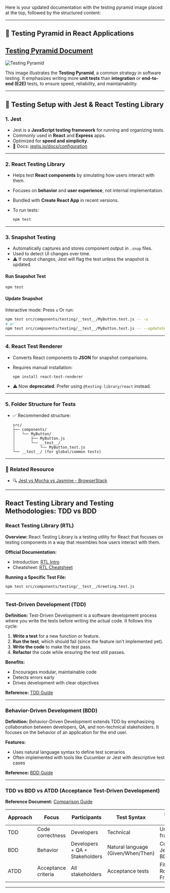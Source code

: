 Here is your updated documentation with the testing pyramid image placed at the top, followed by the structured content:

---

## 🧪 Testing Pyramid in React Applications

## [Testing Pyramid Document](https://testsigma.com/blog/testing-pyramid/)

![Testing Pyramid](https://testsigma.com/blog/wp-content/uploads/testing-pyramid.png)

This image illustrates the **Testing Pyramid**, a common strategy in software testing. It emphasizes writing more **unit tests** than **integration** or **end-to-end (E2E)** tests, to ensure speed, reliability, and maintainability.

---

## 🧩 Testing Setup with Jest & React Testing Library

### 1. **Jest**

* Jest is a **JavaScript testing framework** for running and organizing tests.
* Commonly used in **React** and **Express** apps.
* Optimized for **speed and simplicity**.
* 📘 Docs: [jestjs.io/docs/configuration](https://jestjs.io/docs/configuration)

---

### 2. **React Testing Library**

* Helps test **React components** by simulating how users interact with them.
* Focuses on **behavior** and **user experience**, not internal implementation.
* Bundled with **Create React App** in recent versions.
* To run tests:

  ```bash
  npm test
  ```

---

### 3. **Snapshot Testing**

* Automatically captures and stores component output in `.snap` files.
* Used to detect UI changes over time.
* ⚠️ If output changes, Jest will flag the test unless the snapshot is updated.

#### Run Snapshot Test

```bash
npm test
```

#### Update Snapshot

Interactive mode: Press `u`
Or run:

```bash
npm test src/components/testing/__test__/MyButton.test.js -- -u
# or
npm test src/components/testing/__test__/MyButton.test.js -- --updateSnapshot
```

---

### 4. **React Test Renderer**

* Converts React components to **JSON** for snapshot comparisons.
* Requires manual installation:

  ```bash
  npm install react-test-renderer
  ```
* ⚠️ Now **deprecated**. Prefer using `@testing-library/react` instead.

---

### 5. **Folder Structure for Tests**

* ✅ Recommended structure:

  ```
  src/
  ├── components/
  │   └── MyButton/
  │       ├── MyButton.js
  │       └── __test__/
  │           └── MyButton.test.js
  └── __test__/ (for global/common tests)
  ```

---

### 🔗 Related Resource

* 🔍 [Jest vs Mocha vs Jasmine - BrowserStack](https://www.browserstack.com/guide/jest-vs-mocha-vs-jasmine)

---

## **React Testing Library and Testing Methodologies: TDD vs BDD**

### React Testing Library (RTL)

**Overview:**
React Testing Library is a testing utility for React that focuses on testing components in a way that resembles how users interact with them.

**Official Documentation:**

* Introduction: [RTL Intro](https://testing-library.com/docs/react-testing-library/intro/)
* Cheatsheet: [RTL Cheatsheet](https://testing-library.com/docs/react-testing-library/cheatsheet)

**Running a Specific Test File:**

```bash
npm test src/components/testing/__test__/Greeting.test.js
```

---

### Test-Driven Development (TDD)

**Definition:**
Test-Driven Development is a software development process where you write the tests before writing the actual code. It follows this cycle:

1. **Write a test** for a new function or feature.
2. **Run the test**, which should fail (since the feature isn’t implemented yet).
3. **Write the code** to make the test pass.
4. **Refactor** the code while ensuring the test still passes.

**Benefits:**

* Encourages modular, maintainable code
* Detects errors early
* Drives development with clear objectives

**Reference:** [TDD Guide](https://www.browserstack.com/guide/what-is-test-driven-development)

---

### Behavior-Driven Development (BDD)

**Definition:**
Behavior-Driven Development extends TDD by emphasizing collaboration between developers, QA, and non-technical stakeholders. It focuses on the behavior of an application for the end user.

**Features:**

* Uses natural language syntax to define test scenarios
* Often implemented with tools like Cucumber or Jest with descriptive test cases

**Reference:** [BDD Guide](https://www.browserstack.com/guide/what-is-bdd)

---

### TDD vs BDD vs ATDD (Acceptance Test-Driven Development)

**Reference Document:** [Comparison Guide](https://www.browserstack.com/guide/tdd-vs-bdd-vs-atdd)

| Approach | Focus               | Participants                   | Test Syntax                        | Primary Tooling                 |
| -------- | ------------------- | ------------------------------ | ---------------------------------- | ------------------------------- |
| TDD      | Code correctness    | Developers                     | Technical                          | Unit testing frameworks         |
| BDD      | Behavior            | Developers + QA + Stakeholders | Natural language (Given/When/Then) | Cucumber, Jest (with BDD style) |
| ATDD     | Acceptance criteria | All stakeholders               | Acceptance tests                   | FitNesse, Robot Framework       |

---
